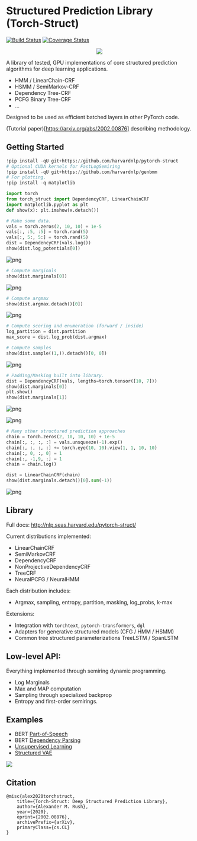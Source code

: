 # Structured Prediction Library (Torch-Struct)

[![Build Status](https://travis-ci.org/harvardnlp/pytorch-struct.svg?branch=master)](https://travis-ci.org/harvardnlp/pytorch-struct)
[![Coverage Status](https://coveralls.io/repos/github/harvardnlp/pytorch-struct/badge.svg?branch=master)](https://coveralls.io/github/harvardnlp/pytorch-struct?branch=master)

<p align="center">
  <img src="https://github.com/harvardnlp/pytorch-struct/raw/master/download.png">
  </p>


A library of tested, GPU implementations of core structured prediction algorithms for deep learning applications.

* HMM / LinearChain-CRF 
* HSMM / SemiMarkov-CRF 
* Dependency Tree-CRF 
* PCFG Binary Tree-CRF 
* ...

Designed to be used as efficient batched layers in other PyTorch code. 

(Tutorial paper)[https://arxiv.org/abs/2002.00876] describing methodology.

## Getting Started


```python
!pip install -qU git+https://github.com/harvardnlp/pytorch-struct
# Optional CUDA kernels for FastLogSemiring
!pip install -qU git+https://github.com/harvardnlp/genbmm
# For plotting.
!pip install -q matplotlib
```


```python
import torch
from torch_struct import DependencyCRF, LinearChainCRF
import matplotlib.pyplot as plt
def show(x): plt.imshow(x.detach())
```


```python
# Make some data.
vals = torch.zeros(2, 10, 10) + 1e-5
vals[:, :5, :5] = torch.rand(5)
vals[:, 5:, 5:] = torch.rand(5) 
dist = DependencyCRF(vals.log())
show(dist.log_potentials[0])
```


![png](README_files/README_4_0.png)



```python
# Compute marginals
show(dist.marginals[0])
```


![png](README_files/README_5_0.png)



```python
# Compute argmax
show(dist.argmax.detach()[0])
```


![png](README_files/README_6_0.png)



```python
# Compute scoring and enumeration (forward / inside)
log_partition = dist.partition
max_score = dist.log_prob(dist.argmax)
```


```python
# Compute samples 
show(dist.sample((1,)).detach()[0, 0])
```


![png](README_files/README_8_0.png)



```python
# Padding/Masking built into library.
dist = DependencyCRF(vals, lengths=torch.tensor([10, 7]))
show(dist.marginals[0])
plt.show()
show(dist.marginals[1])
```


![png](README_files/README_9_0.png)



![png](README_files/README_9_1.png)



```python
# Many other structured prediction approaches
chain = torch.zeros(2, 10, 10, 10) + 1e-5
chain[:, :, :, :] = vals.unsqueeze(-1).exp()
chain[:, :, :, :] += torch.eye(10, 10).view(1, 1, 10, 10) 
chain[:, 0, :, 0] = 1
chain[:, -1,9, :] = 1
chain = chain.log()

dist = LinearChainCRF(chain)
show(dist.marginals.detach()[0].sum(-1))
```


![png](README_files/README_10_0.png)


## Library

Full docs: http://nlp.seas.harvard.edu/pytorch-struct/

Current distributions implemented:

* LinearChainCRF 
* SemiMarkovCRF 
* DependencyCRF 
* NonProjectiveDependencyCRF
* TreeCRF 
* NeuralPCFG / NeuralHMM

Each distribution includes: 

* Argmax, sampling, entropy, partition, masking, log_probs, k-max

Extensions:

* Integration with `torchtext`, `pytorch-transformers`, `dgl`
* Adapters for generative structured models (CFG / HMM / HSMM)
* Common tree structured parameterizations TreeLSTM / SpanLSTM


## Low-level API: 

Everything implemented through semiring dynamic programming. 

* Log Marginals
* Max and MAP computation
* Sampling through specialized backprop
* Entropy and first-order semirings. 


## Examples

* BERT <a href="https://github.com/harvardnlp/pytorch-struct/blob/master/notebooks/BertTagger.ipynb">Part-of-Speech</a> 
* BERT <a href="https://github.com/harvardnlp/pytorch-struct/blob/master/notebooks/BertDependencies.ipynb">Dependency Parsing</a>
* <a href="https://github.com/harvardnlp/pytorch-struct/blob/master/notebooks/Unsupervised_CFG.ipynb">Unsupervised Learning</a> 
* <a href="https://github.com/harvardnlp/pytorch-struct/blob/master/examples/tree.py">Structured VAE </a>

<img src="https://media.giphy.com/media/IdxKpsWBHa5PpjuhHM/giphy.gif">

## Citation

```
@misc{alex2020torchstruct,
    title={Torch-Struct: Deep Structured Prediction Library},
    author={Alexander M. Rush},
    year={2020},
    eprint={2002.00876},
    archivePrefix={arXiv},
    primaryClass={cs.CL}
}
```
